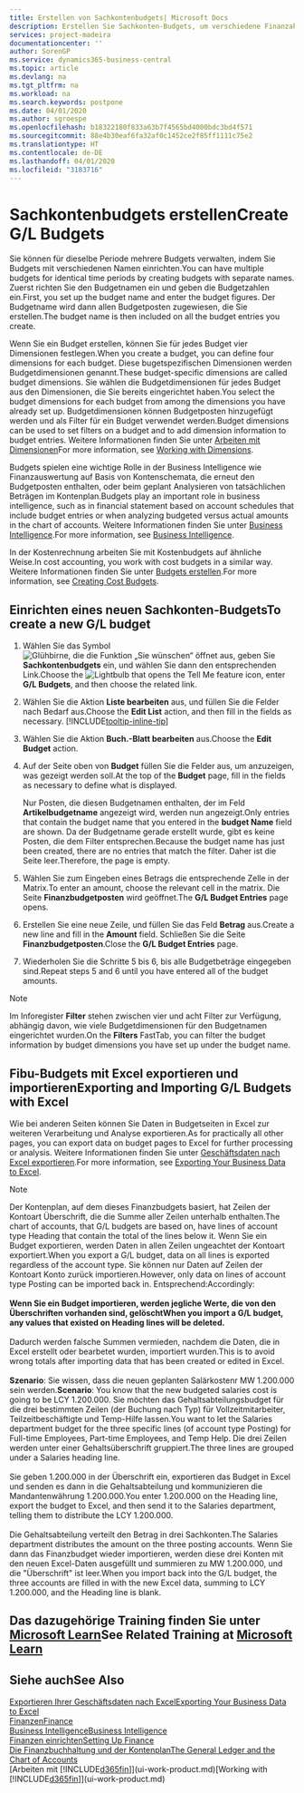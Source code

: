 ```yaml
---
title: Erstellen von Sachkontenbudgets| Microsoft Docs
description: Erstellen Sie Sachkonten-Budgets, um verschiedene Finanzaktivitäten zu prognostizieren und Dimensionen zu den einzelnen Intelligence-Zwecken zuzuordnen.
services: project-madeira
documentationcenter: ''
author: SorenGP
ms.service: dynamics365-business-central
ms.topic: article
ms.devlang: na
ms.tgt_pltfrm: na
ms.workload: na
ms.search.keywords: postpone
ms.date: 04/01/2020
ms.author: sgroespe
ms.openlocfilehash: b18322180f833a63b7f4565bd4000bdc3bd4f571
ms.sourcegitcommit: 88e4b30eaf6fa32af0c1452ce2f85ff1111c75e2
ms.translationtype: HT
ms.contentlocale: de-DE
ms.lasthandoff: 04/01/2020
ms.locfileid: "3183716"
---
```

# <a name="create-gl-budgets"></a><span data-ttu-id="09404-103">Sachkontenbudgets erstellen</span><span class="sxs-lookup"><span data-stu-id="09404-103">Create G/L Budgets</span></span>
<span data-ttu-id="09404-104">Sie können für dieselbe Periode mehrere Budgets verwalten, indem Sie Budgets mit verschiedenen Namen einrichten.</span><span class="sxs-lookup"><span data-stu-id="09404-104">You can have multiple budgets for identical time periods by creating budgets with separate names.</span></span> <span data-ttu-id="09404-105">Zuerst richten Sie den Budgetnamen ein und geben die Budgetzahlen ein.</span><span class="sxs-lookup"><span data-stu-id="09404-105">First, you set up the budget name and enter the budget figures.</span></span> <span data-ttu-id="09404-106">Der Budgetname wird dann allen Budgetposten zugewiesen, die Sie erstellen.</span><span class="sxs-lookup"><span data-stu-id="09404-106">The budget name is then included on all the budget entries you create.</span></span>  

<span data-ttu-id="09404-107">Wenn Sie ein Budget erstellen, können Sie für jedes Budget vier Dimensionen festlegen.</span><span class="sxs-lookup"><span data-stu-id="09404-107">When you create a budget, you can define four dimensions for each budget.</span></span> <span data-ttu-id="09404-108">Diese bugetspezifischen Dimensionen werden Budgetdimensionen genannt.</span><span class="sxs-lookup"><span data-stu-id="09404-108">These budget-specific dimensions are called budget dimensions.</span></span> <span data-ttu-id="09404-109">Sie wählen die Budgetdimensionen für jedes Budget aus den Dimensionen, die Sie bereits eingerichtet haben.</span><span class="sxs-lookup"><span data-stu-id="09404-109">You select the budget dimensions for each budget from among the dimensions you have already set up.</span></span> <span data-ttu-id="09404-110">Budgetdimensionen können Budgetposten hinzugefügt werden und als Filter für ein Budget verwendet werden.</span><span class="sxs-lookup"><span data-stu-id="09404-110">Budget dimensions can be used to set filters on a budget and to add dimension information to budget entries.</span></span> <span data-ttu-id="09404-111">Weitere Informationen finden Sie unter [Arbeiten mit Dimensionen](finance-dimensions.md)</span><span class="sxs-lookup"><span data-stu-id="09404-111">For more information, see [Working with Dimensions](finance-dimensions.md).</span></span>

<span data-ttu-id="09404-112">Budgets spielen eine wichtige Rolle in der Business Intelligence wie Finanzauswertung auf Basis von Kontenschemata, die erneut den Budgetposten enthalten, oder beim geplant Analysieren von tatsächlichen Beträgen im Kontenplan.</span><span class="sxs-lookup"><span data-stu-id="09404-112">Budgets play an important role in business intelligence, such as in financial statement based on account schedules that include budget entries or when analyzing budgeted versus actual amounts in the chart of accounts.</span></span> <span data-ttu-id="09404-113">Weitere Informationen finden Sie unter [Business Intelligence](bi.md).</span><span class="sxs-lookup"><span data-stu-id="09404-113">For more information, see [Business Intelligence](bi.md).</span></span>

<span data-ttu-id="09404-114">In der Kostenrechnung arbeiten Sie mit Kostenbudgets auf ähnliche Weise.</span><span class="sxs-lookup"><span data-stu-id="09404-114">In cost accounting, you work with cost budgets in a similar way.</span></span> <span data-ttu-id="09404-115">Weitere Informationen finden Sie unter [Budgets erstellen](finance-create-cost-budgets.md).</span><span class="sxs-lookup"><span data-stu-id="09404-115">For more information, see [Creating Cost Budgets](finance-create-cost-budgets.md).</span></span>    

## <a name="to-create-a-new-gl-budget"></a><span data-ttu-id="09404-116">Einrichten eines neuen Sachkonten-Budgets</span><span class="sxs-lookup"><span data-stu-id="09404-116">To create a new G/L budget</span></span>  
1. <span data-ttu-id="09404-117">Wählen Sie das Symbol ![Glühbirne, die die Funktion „Sie wünschen“ öffnet](media/ui-search/search_small.png "Was möchten Sie tun?") aus, geben Sie **Sachkontenbudgets** ein, und wählen Sie dann den entsprechenden Link.</span><span class="sxs-lookup"><span data-stu-id="09404-117">Choose the ![Lightbulb that opens the Tell Me feature](media/ui-search/search_small.png "Tell me what you want to do") icon, enter **G/L Budgets**, and then choose the related link.</span></span>  
2. <span data-ttu-id="09404-118">Wählen Sie die Aktion **Liste bearbeiten** aus, und füllen Sie die Felder nach Bedarf aus.</span><span class="sxs-lookup"><span data-stu-id="09404-118">Choose the **Edit List** action, and then fill in the fields as necessary.</span></span> [!INCLUDE[tooltip-inline-tip](includes/tooltip-inline-tip_md.md)]  
3. <span data-ttu-id="09404-119">Wählen Sie die Aktion **Buch.-Blatt bearbeiten** aus.</span><span class="sxs-lookup"><span data-stu-id="09404-119">Choose the **Edit Budget** action.</span></span>
4. <span data-ttu-id="09404-120">Auf der Seite oben von **Budget** füllen Sie die Felder aus, um anzuzeigen, was gezeigt werden soll.</span><span class="sxs-lookup"><span data-stu-id="09404-120">At the top of the **Budget** page, fill in the fields as necessary to define what is displayed.</span></span>  

    <span data-ttu-id="09404-121">Nur Posten, die diesen Budgetnamen enthalten, der im Feld **Artikelbudgetname** angezeigt wird, werden nun angezeigt.</span><span class="sxs-lookup"><span data-stu-id="09404-121">Only entries that contain the budget name that you entered in the **budget Name** field are shown.</span></span> <span data-ttu-id="09404-122">Da der Budgetname gerade erstellt wurde, gibt es keine Posten, die dem Filter entsprechen.</span><span class="sxs-lookup"><span data-stu-id="09404-122">Because the budget name has just been created, there are no entries that match the filter.</span></span> <span data-ttu-id="09404-123">Daher ist die Seite leer.</span><span class="sxs-lookup"><span data-stu-id="09404-123">Therefore, the page is empty.</span></span>  
5. <span data-ttu-id="09404-124">Wählen Sie zum Eingeben eines Betrags die entsprechende Zelle in der Matrix.</span><span class="sxs-lookup"><span data-stu-id="09404-124">To enter an amount, choose the relevant cell in the matrix.</span></span> <span data-ttu-id="09404-125">Die Seite **Finanzbudgetposten** wird geöffnet.</span><span class="sxs-lookup"><span data-stu-id="09404-125">The **G/L Budget Entries** page opens.</span></span>  
6. <span data-ttu-id="09404-126">Erstellen Sie eine neue Zeile, und füllen Sie das Feld **Betrag** aus.</span><span class="sxs-lookup"><span data-stu-id="09404-126">Create a new line and fill in the **Amount** field.</span></span> <span data-ttu-id="09404-127">Schließen Sie die Seite **Finanzbudgetposten**.</span><span class="sxs-lookup"><span data-stu-id="09404-127">Close the **G/L Budget Entries** page.</span></span>  
7. <span data-ttu-id="09404-128">Wiederholen Sie die Schritte 5 bis 6, bis alle Budgetbeträge eingegeben sind.</span><span class="sxs-lookup"><span data-stu-id="09404-128">Repeat steps 5 and 6 until you have entered all of the budget amounts.</span></span>  

> [!NOTE]  
>  <span data-ttu-id="09404-129">Im Inforegister **Filter** stehen zwischen vier und acht Filter zur Verfügung, abhängig davon, wie viele Budgetdimensionen für den Budgetnamen eingerichtet wurden.</span><span class="sxs-lookup"><span data-stu-id="09404-129">On the **Filters** FastTab, you can filter the budget information by budget dimensions you have set up under the budget name.</span></span>

## <a name="exporting-and-importing-gl-budgets-with-excel"></a><span data-ttu-id="09404-130">Fibu-Budgets mit Excel exportieren und importieren</span><span class="sxs-lookup"><span data-stu-id="09404-130">Exporting and Importing G/L Budgets with Excel</span></span>
<span data-ttu-id="09404-131">Wie bei anderen Seiten können Sie Daten in Budgetseiten in Excel zur weiteren Verarbeitung und Analyse exportieren.</span><span class="sxs-lookup"><span data-stu-id="09404-131">As for practically all other pages, you can export data on budget pages to Excel for further processing or analysis.</span></span> <span data-ttu-id="09404-132">Weitere Informationen finden Sie unter [Geschäftsdaten nach Excel exportieren](about-export-data.md).</span><span class="sxs-lookup"><span data-stu-id="09404-132">For more information, see [Exporting Your Business Data to Excel](about-export-data.md).</span></span>

> [!NOTE]
> <span data-ttu-id="09404-133">Der Kontenplan, auf dem dieses Finanzbudgets basiert, hat Zeilen der Kontoart Überschrift, die die Summe aller Zeilen unterhalb enthalten.</span><span class="sxs-lookup"><span data-stu-id="09404-133">The chart of accounts, that G/L budgets are based on, have lines of account type Heading that contain the total of the lines below it.</span></span> <span data-ttu-id="09404-134">Wenn Sie ein Budget exportieren, werden Daten in allen Zeilen ungeachtet der Kontoart exportiert.</span><span class="sxs-lookup"><span data-stu-id="09404-134">When you export a G/L budget, data on all lines is exported regardless of the account type.</span></span> <span data-ttu-id="09404-135">Sie können nur Daten auf Zeilen der Kontoart Konto zurück importieren.</span><span class="sxs-lookup"><span data-stu-id="09404-135">However, only data on lines of account type Posting can be imported back in.</span></span> <span data-ttu-id="09404-136">Entsprechend:</span><span class="sxs-lookup"><span data-stu-id="09404-136">Accordingly:</span></span> <br /><br /> <span data-ttu-id="09404-137">**Wenn Sie ein Budget importieren, werden jegliche Werte, die von den Überschriften vorhanden sind, gelöscht**</span><span class="sxs-lookup"><span data-stu-id="09404-137">**When you import a G/L budget, any values that existed on Heading lines will be deleted.**</span></span> <br /><br /> <span data-ttu-id="09404-138">Dadurch werden falsche Summen vermieden, nachdem die Daten, die in Excel erstellt oder bearbetet wurden, importiert wurden.</span><span class="sxs-lookup"><span data-stu-id="09404-138">This is to avoid wrong totals after importing data that has been created or edited in Excel.</span></span><br /><br /> <span data-ttu-id="09404-139">**Szenario**: Sie wissen, dass die neuen geplanten Salärkostenr MW 1.200.000 sein werden.</span><span class="sxs-lookup"><span data-stu-id="09404-139">**Scenario**: You know that the new budgeted salaries cost is going to be LCY 1.200.000.</span></span> <span data-ttu-id="09404-140">Sie möchten das Gehaltsabteilungsbudget für die drei bestimmten Zeilen (der Buchung nach Typ) für Vollzeitmitarbeiter, Teilzeitbeschäftigte und Temp-Hilfe lassen.</span><span class="sxs-lookup"><span data-stu-id="09404-140">You want to let the Salaries department budget for the three specific lines (of account type Posting) for Full-time Employees, Part-time Employees, and Temp Help.</span></span> <span data-ttu-id="09404-141">Die drei Zeilen werden unter einer Gehaltsüberschrift gruppiert.</span><span class="sxs-lookup"><span data-stu-id="09404-141">The three lines are grouped under a Salaries heading line.</span></span><br /><br /><span data-ttu-id="09404-142">Sie geben 1.200.000 in der Überschrift ein, exportieren das Budget in Excel und senden es dann in die Gehaltsabteilung und kommunizieren die Mandantenwährung 1.200.000.</span><span class="sxs-lookup"><span data-stu-id="09404-142">You enter 1.200.000 on the Heading line, export the budget to Excel, and then send it to the Salaries department, telling them to distribute the LCY 1.200.000.</span></span><br /><br /> <span data-ttu-id="09404-143">Die Gehaltsabteilung verteilt den Betrag in drei Sachkonten.</span><span class="sxs-lookup"><span data-stu-id="09404-143">The Salaries department distributes the amount on the three posting accounts.</span></span> <span data-ttu-id="09404-144">Wenn Sie dann das Finanzbudget wieder importieren, werden diese drei Konten mit den neuen Excel-Daten ausgefüllt und summieren zu MW 1.200.000, und die "Überschrift" ist leer.</span><span class="sxs-lookup"><span data-stu-id="09404-144">When you import back into the G/L budget, the three accounts are filled in with the new Excel data, summing to LCY 1.200.000, and the Heading line is blank.</span></span>

## <a name="see-related-training-at-microsoft-learn"></a><span data-ttu-id="09404-145">Das dazugehörige Training finden Sie unter [Microsoft Learn](/learn/modules/budgets-exchange-rates-dynamics-365-business-central/index)</span><span class="sxs-lookup"><span data-stu-id="09404-145">See Related Training at [Microsoft Learn](/learn/modules/budgets-exchange-rates-dynamics-365-business-central/index)</span></span>

## <a name="see-also"></a><span data-ttu-id="09404-146">Siehe auch</span><span class="sxs-lookup"><span data-stu-id="09404-146">See Also</span></span>
[<span data-ttu-id="09404-147">Exportieren Ihrer Geschäftsdaten nach Excel</span><span class="sxs-lookup"><span data-stu-id="09404-147">Exporting Your Business Data to Excel</span></span>](about-export-data.md)  
[<span data-ttu-id="09404-148">Finanzen</span><span class="sxs-lookup"><span data-stu-id="09404-148">Finance</span></span>](finance.md)  
[<span data-ttu-id="09404-149">Business Intelligence</span><span class="sxs-lookup"><span data-stu-id="09404-149">Business Intelligence</span></span>](bi.md)  
[<span data-ttu-id="09404-150">Finanzen einrichten</span><span class="sxs-lookup"><span data-stu-id="09404-150">Setting Up Finance</span></span>](finance-setup-finance.md)  
[<span data-ttu-id="09404-151">Die Finanzbuchhaltung und der Kontenplan</span><span class="sxs-lookup"><span data-stu-id="09404-151">The General Ledger and the Chart of Accounts</span></span>](finance-general-ledger.md)  
<span data-ttu-id="09404-152">[Arbeiten mit [!INCLUDE[d365fin](includes/d365fin_md.md)]](ui-work-product.md)</span><span class="sxs-lookup"><span data-stu-id="09404-152">[Working with [!INCLUDE[d365fin](includes/d365fin_md.md)]](ui-work-product.md)</span></span>  
